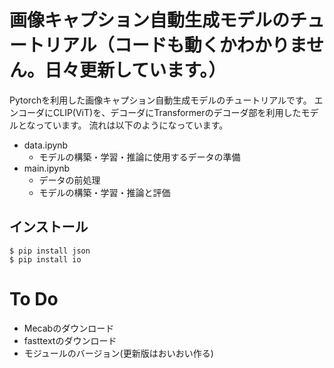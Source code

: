 # 画像キャプション自動生成モデルのチュートリアル（コードも動くかわかりません。日々更新しています。）
Pytorchを利用した画像キャプション自動生成モデルのチュートリアルです。
エンコーダにCLIP(ViT)を、デコーダにTransformerのデコーダ部を利用したモデルとなっています。
流れは以下のようになっています。
* data.ipynb
  * モデルの構築・学習・推論に使用するデータの準備
* main.ipynb
  * データの前処理
  * モデルの構築・学習・推論と評価

## インストール
```
$ pip install json
$ pip install io
```
# To Do
* Mecabのダウンロード
* fasttextのダウンロード
* モジュールのバージョン(更新版はおいおい作る)
